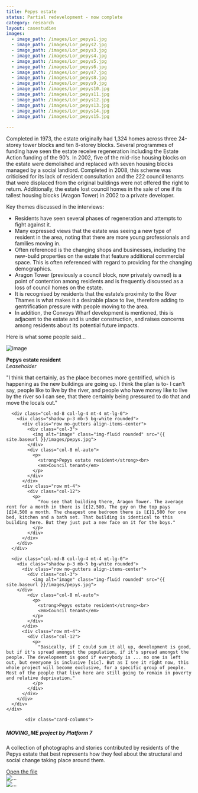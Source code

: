 ```yaml
---
title: Pepys estate
status: Partial redevelopment - now complete
category: research
layout: casestudies 
images:
  - image_path: /images/Lor_pepys1.jpg
  - image_path: /images/Lor_pepys2.jpg
  - image_path: /images/Lor_pepys3.jpg
  - image_path: /images/Lor_pepys4.jpg
  - image_path: /images/Lor_pepys5.jpg
  - image_path: /images/Lor_pepys6.jpg
  - image_path: /images/Lor_pepys7.jpg
  - image_path: /images/Lor_pepys8.jpg
  - image_path: /images/Lor_pepys9.jpg
  - image_path: /images/Lor_pepys10.jpg
  - image_path: /images/Lor_pepys11.jpg
  - image_path: /images/Lor_pepys12.jpg
  - image_path: /images/Lor_pepys13.jpg
  - image_path: /images/Lor_pepys14.jpg
  - image_path: /images/Lor_pepys15.jpg
  
---
```


Completed in 1973, the estate originally had 1,324 homes across three 24-storey tower blocks and ten 8-storey blocks. Several programmes of funding have seen the estate receive regeneration including the Estate Action funding of the 90’s. In 2002, five of the mid-rise housing blocks on the estate were demolished and replaced with seven housing blocks managed by a social landlord. Completed in 2008, this scheme was criticised for its lack of resident consultation and the 222 council tenants that were displaced from the original buildings were not offered the right to return. Additionally, the estate lost council homes in the sale of one if its tallest housing blocks (Aragon Tower) in 2002 to a private developer.


<div class="card-body">
<p class="lead">Key themes discussed in the interviews:</p>
       
<ul>
		<li>Residents have seen several phases of regeneration and attempts to fight against it.</li>
		<li>Many expressed views that the estate was seeing a new type of resident in the area, noting that there are more young professionals and families moving in.</li>
		<li>Often referenced is the changing shops and businesses, including the new-build properties on the estate that feature additional commercial space. This is often referenced with regard to providing for the changing demographics.</li>
		<li>Aragon Tower (previously a council block, now privately owned) is a point of contention among residents and is frequently discussed as a loss of council homes on the estate.</li>
		<li>It is recognised by residents that the estate’s proximity to the River Thames is what makes it a desirable place to live, therefore adding to gentrification pressure with people moving to the area.</li>
		<li>In addition, the Convoys Wharf development is mentioned, this is adjacent to the estate and is under construction, and raises concerns among residents about its potential future impacts.</li></ul>

<p class="lead">Here is what some people said...</p>

<div class="row mt-5 align-items-center justify-content-center">
      <div class="col-md-8 col-lg-4">
        <div class="shadow p-3 mb-5 bg-white rounded">
          <div class="row no-gutters align-items-center">
            <div class="col-3">
              <img alt="image" class="img-fluid rounded" src="{{ site.baseurl }}/images/pepys.jpg">
            </div>
            <div class="col-8 ml-auto">
              <p>
                <strong>Pepys estate resident</strong><br>
                <em>Leaseholder</em>
              </p>
            </div>
          </div>
          <div class="row mt-4">
            <div class="col-12">
              <p>
                "I think that certainly, as the place becomes more gentrified, which is happening as the new buildings are going up. I think the plan is to- I can’t say, people like to live by the river, and people who have money like to live by the river so I can see, that there certainly being pressured to do that and move the locals out."
              </p>
            </div>
          </div>
        </div>
      </div>

      <div class="col-md-8 col-lg-4 mt-4 mt-lg-0">
        <div class="shadow p-3 mb-5 bg-white rounded">
          <div class="row no-gutters align-items-center">
            <div class="col-3">
              <img alt="image" class="img-fluid rounded" src="{{ site.baseurl }}/images/pepys.jpg">
            </div>
            <div class="col-8 ml-auto">
              <p>
                <strong>Pepys estate resident</strong><br>
                <em>Council tenant</em>
              </p>
            </div>
          </div>
          <div class="row mt-4">
            <div class="col-12">
              <p>
                "You see that building there, Aragon Tower. The average rent for a month in there is [£]2,500. The guy on the top pays [£]4,500 a month. The cheapest one bedroom there is [£]1,500 for one bed, kitchen and a bath set. That building is identical to this building here. But they just put a new face on it for the boys."
              </p>
            </div>
          </div>
        </div>
      </div>

      <div class="col-md-8 col-lg-4 mt-4 mt-lg-0">
        <div class="shadow p-3 mb-5 bg-white rounded">
          <div class="row no-gutters align-items-center">
            <div class="col-3">
              <img alt="image" class="img-fluid rounded" src="{{ site.baseurl }}/images/pepys.jpg">
	    </div>
            <div class="col-8 ml-auto">
              <p>
                <strong>Pepys estate resident</strong><br>
                <em>Council tenant</em>
              </p>
            </div>
          </div>
          <div class="row mt-4">
            <div class="col-12">
              <p>
                "Basically, if I could sum it all up, development is good, but if it's spread amongst the population, if it's spread amongst the people. The development is good if everybody is ... no one is left out, but everyone is inclusive [sic]. But as I see it right now, this whole project will become exclusive, for a specific group of people. Most of the people that live here are still going to remain in poverty and relative deprivation."
              </p>
            </div>
          </div>
        </div>
      </div>
    </div>   
<!-----------------------------------------START OF CARD SNIPPET----------------------------------->
	       <div class="card-columns">
  <div class="card">
    <div class="card-body">
      <h5 class="card-title">MOVING_ME project by Platform 7</h5>
      <p class="card-text">A collection of photographs and stories contributed by residents of the Pepys estate that best represents how they feel about the structural and social change taking place around them.</p>
      <a href="/images/Moving_Me_Pepys.pdf" class="btn btn-primary">Open the file</a>
    </div>
  </div>
  <div class="card">
    <img src="{{ site.baseurl }}/images/pepys6.jpg" class="card-img-top" alt="...">
  </div>	  
  <div class="card">
    <img src="{{ site.baseurl }}/images/pepys7.jpg" class="card-img-top" alt="...">
  </div>
    </div>
